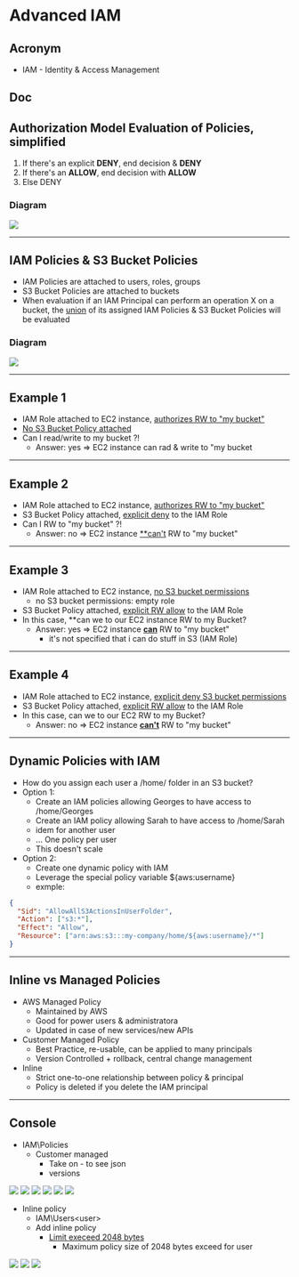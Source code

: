# Advanced IAM

## Acronym
* IAM - Identity & Access Management

## Doc

## Authorization Model Evaluation of Policies, simplified
1. If there's an explicit **DENY**, end decision & **DENY**
2. If there's an **ALLOW**, end decision with **ALLOW**
3. Else DENY

### Diagram
[<img src="https://i.imgur.com/cOuJPxV.png">](https://i.imgur.com/cOuJPxV.png)

---

## IAM Policies & S3 Bucket Policies
* IAM Policies are attached to users, roles, groups
* S3 Bucket Policies are attached to buckets
* When evaluation if an IAM Principal can perform an operation X on a bucket, the
  <ins> union</ins> of its assigned IAM Policies & S3 Bucket Policies will be evaluated
  
### Diagram
[<img src="https://i.imgur.com/DzmLvf8.png">](https://i.imgur.com/DzmLvf8.png)

---

## Example 1
* IAM Role attached to EC2 instance, <ins>authorizes RW to "my bucket"</ins>
* <ins>No S3 Bucket Policy attached</ins>
* Can I read/write to my bucket ?!
  * Answer: yes => EC2 instance can rad & write to "my bucket
  
---

## Example 2
* IAM Role attached to EC2 instance, <ins>authorizes RW to "my bucket"</ins>
* S3 Bucket Policy attached, <ins>explicit deny</ins> to the IAM Role
* Can I RW to "my bucket" ?!
    * Answer: no => EC2 instance <ins>**can't</ins> RW to "my bucket"
    
---

## Example 3
* IAM Role attached to EC2 instance, <ins>no S3 bucket permissions</ins>
    * no S3 bucket permissions: empty role
* S3 Bucket Policy attached, <ins>explicit RW allow</ins> to the IAM Role
* In this case, **can we to our EC2 instance RW to my Bucket?
    * Answer: yes => EC2 instance <ins>**can**</ins> RW to "my bucket"
      * it's not specified that i can do stuff in S3 (IAM Role)
      
---

## Example 4
* IAM Role attached to EC2 instance, <ins>explicit deny S3 bucket permissions</ins>
* S3 Bucket Policy attached, <ins>explicit RW allow</ins> to the IAM Role
* In this case, can we to our EC2 RW to my Bucket?
    * Answer: no => EC2 instance <ins>**can't**</ins> RW to "my bucket"
    
---

## Dynamic Policies with IAM
* How do you assign each user a /home/<user> folder in an S3 bucket?
* Option 1:
    * Create an IAM policies allowing Georges to have access to /home/Georges
    * Create an IAM policy allowing Sarah to have access to /home/Sarah
    * idem for another user
    * ... One policy per user
    * This doesn't scale
* Option 2:
    * Create one dynamic policy with IAM
    * Leverage the special policy variable ${aws:username}
    * exmple:
````json
{
  "Sid": "AllowAllS3ActionsInUserFolder",
  "Action": ["s3:*"],
  "Effect": "Allow",
  "Resource": ["arn:aws:s3:::my-company/home/${aws:username}/*"]
}
````

---

## Inline vs Managed Policies
* AWS Managed Policy
    * Maintained by AWS
    * Good for power users & administratora
    * Updated in case of new services/new APIs
* Customer Managed Policy
    * Best Practice, re-usable, can be applied to many principals
    * Version Controlled + rollback, central change management
* Inline
    * Strict one-to-one relationship between policy & principal
    * Policy is deleted if you delete the IAM principal
    
---

## Console
* IAM\Policies
    * Customer managed 
      * Take on - to see json
      * versions

[<img src="https://i.imgur.com/0POnSBv.png">](https://i.imgur.com/0POnSBv.png)
[<img src="https://i.imgur.com/nvayR1b.png">](https://i.imgur.com/nvayR1b.png)
[<img src="https://i.imgur.com/H0TvvTV.png">](https://i.imgur.com/H0TvvTV.png)
[<img src="https://i.imgur.com/913Noix.png">](https://i.imgur.com/913Noix.png)
[<img src="https://i.imgur.com/JSoHmik.png">](https://i.imgur.com/JSoHmik.png)
[<img src="https://i.imgur.com/9917CK1.png">](https://i.imgur.com/9917CK1.png)

* Inline policy
    * IAM\Users\<user>
    * Add inline policy
      * [Limit execeed 2048 bytes](https://i.imgur.com/AacltUS.png)
        * Maximum policy size of 2048 bytes exceed for user <user>
    
[<img src="https://i.imgur.com/WMvbvD7.png">](https://i.imgur.com/WMvbvD7.png)
[<img src="https://i.imgur.com/70iBmmz.png">](https://i.imgur.com/70iBmmz.png)
[<img src="https://i.imgur.com/sr18N8T.png">](https://i.imgur.com/sr18N8T.png)
